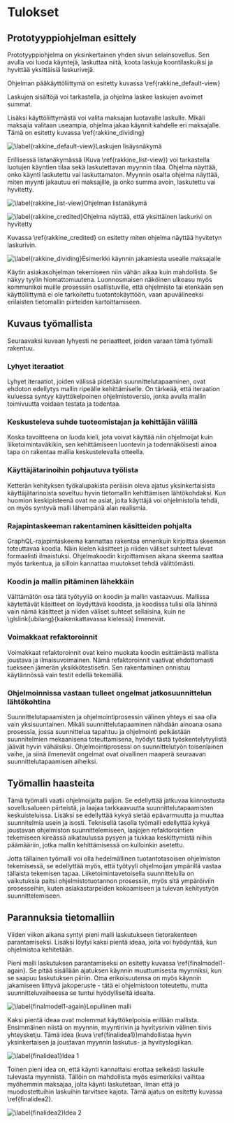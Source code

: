 # Tulokset

## Prototyyppiohjelman esittely

Prototyyppiohjelma on yksinkertainen yhden sivun selainsovellus. Sen avulla voi luoda käyntejä, laskuttaa niitä, koota laskuja koontilaskuiksi ja hyvittää yksittäisiä laskurivejä.

Ohjelman pääkäyttöliittymä on esitetty kuvassa \ref{rakkine_default-view}

Laskujen sisältöjä voi tarkastella, ja ohjelma laskee laskujen avoimet summat.

Lisäksi käyttöliittymästä voi valita maksajan luotavalle laskulle. Mikäli maksajia valitaan useampia, ohjelma jakaa käynnit kahdelle eri maksajalle. Tämä on esitetty kuvassa \ref{rakkine_dividing}


![\label{rakkine_default-view}Laskujen lisäysnäkymä](illustration/screenshots/Laskurakkine.png)

Erillisessä listanäkymässä (Kuva \ref{rakkine_list-view}) voi tarkastella luotujen käyntien tilaa sekä laskutettavan myynnin tilaa. Ohjelma näyttää, onko käynti laskutettu vai laskuttamaton. Myynnin osalta ohjelma näyttää, miten myynti jakautuu eri maksajille, ja onko summa avoin, laskutettu vai hyvitetty.

![\label{rakkine_list-view}Ohjelman listanäkymä](illustration/screenshots/List-view.png)

![\label{rakkine_credited}Ohjelma näyttää, että yksittäinen laskurivi on hyvitetty](illustration/screenshots/credited.png)

Kuvassa \ref{rakkine_credited} on esitetty miten ohjelma näyttää hyvitetyn laskurivin.

![\label{rakkine_dividing}Esimerkki käynnin jakamiesta usealle maksajalle](illustration/screenshots/Dividing.png)

Käytin asiakasohjelman tekemiseen niin vähän aikaa kuin mahdollista. Se näkyy tyylin hiomattomuutena. Luonnosmaisen näköinen ulkoasu myös kommunikoi muille prosessiin osallistuville, että ohjelmisto tai etenkään sen käyttöliittymä ei ole tarkoitettu tuotantokäyttöön, vaan apuvälineeksi erilaisten tietomallin piirteiden kartoittamiseen.

## Kuvaus työmallista

Seuraavaksi kuvaan lyhyesti ne periaatteet, joiden varaan tämä työmalli rakentuu.

### Lyhyet iteraatiot
Lyhyet iteraatiot, joiden välissä pidetään suunnittelutapaaminen, ovat ehdoton edellytys mallin ripeälle kehittämiselle. On tärkeää, että iteraation kuluessa syntyy käyttökelpoinen ohjelmistoversio, jonka avulla mallin toimivuutta voidaan testata ja todentaa.

### Keskusteleva suhde tuoteomistajan ja kehittäjän välillä
Koska tavoitteena on luoda kieli, jota voivat käyttää niin ohjelmoijat kuin liiketoimintaväkikin, sen kehittämiseen luontevin ja todennäköisesti ainoa tapa on rakentaa mallia keskustelevalla otteella.

### Käyttäjätarinoihin pohjautuva työlista
Ketterän kehityksen työkalupakista peräisin oleva ajatus yksinkertaisista käyttäjätarinoista soveltuu hyvin tietomallin kehittämisen lähtökohdaksi. Kun huomion keskipisteenä ovat ne asiat, joita käyttäjä voi ohjelmistolla tehdä, on myös syntyvä malli lähempänä alan realismia.

### Rajapintaskeeman rakentaminen käsitteiden pohjalta
GraphQL-rajapintaskeema kannattaa rakentaa ennenkuin kirjoittaa skeeman toteuttavaa koodia. Näin kielen käsitteet ja niiden väliset suhteet tulevat formaalisti ilmaistuksi. Ohjelmakoodin kirjoittamisen aikana skeema saattaa myös tarkentua, ja silloin kannattaa muutokset tehdä välittömästi.

### Koodin ja mallin pitäminen lähekkäin
Välttämätön osa tätä työtyyliä on koodin ja mallin vastaavuus. Mallissa käytettävät käsitteet on löydyttävä koodista, ja koodissa tulisi olla lähinnä vain nämä käsitteet ja niiden väliset suhteet sellaisina, kuin ne \glslink{ubilang}{kaikenkattavassa kielessä} ilmenevät.

### Voimakkaat refaktoroinnit
Voimakkaat refaktoroinnit ovat keino muokata koodin esittämästä mallista joustava ja ilmaisuvoimainen. Nämä refaktoroinnit vaativat ehdottomasti tuekseen jämerän yksikkötestisetin. Sen rakentaminen onnistuu käytännössä vain testit edellä tekemällä.

### Ohjelmoinnissa vastaan tulleet ongelmat jatkosuunnittelun lähtökohtina
Suunnittelutapaamisten ja ohjelmointiprosessin välinen yhteys ei saa olla vain yksisuuntainen. Mikäli suunnittelutapaaminen nähdään ainoana osana prosessia, jossa suunnittelua tapahtuu ja ohjelmointi pelkästään suunnitelmien mekaanisena toteuttamisena, hyödyt tästä työskentelytyylistä jäävät hyvin vähäisiksi. Ohjelmointiprosessi on suunnittelutyön toisenlainen vaihe, ja siinä ilmenevät ongelmat ovat oivallinen maaperä seuraavan suunnittelutapaamisen aiheiksi.

## Työmallin haasteita
Tämä työmalli vaatii ohjelmoijalta paljon. Se edellyttää jatkuvaa kiinnostusta sovellusalueen piirteistä, ja laajaa tarkkaavuutta suunnittelutapaamisten keskuisteluissa. Lisäksi se edellyttää kykyä sietää epävarmuutta ja muuttaa suunnitelmia usein ja isosti. Teknisellä tasolla työmalli edellyttää kykyä joustavan ohjelmiston suunnittelemiseen, laajojen refaktorointien tekemiseen kireässä aikataulussa pysyen ja tiukkaa keskittymistä niihin päämääriin, jotka mallin kehittämisessä on kulloinkin asetettu.

Jotta tällainen työmalli voi olla hedelmällinen tuotantotasoisen ohjelmiston tekemisessä, se edellyttää myös, että työtyyli ohjelmoijan ympärillä vastaa tällaista tekemisen tapaa. Liiketoimintavetoisella suunnittelulla on vaikutuksia paitsi ohjelmistotuotannon prosessiin, myös sitä ympäröiviin prosesseihin, kuten asiakastarpeiden kokoamiseen ja tulevan kehitystyön suunnittelemiseen.

## Parannuksia tietomalliin
Viiden viikon aikana syntyi pieni malli laskutukseen tietorakenteen parantamiseksi. Lisäksi löytyi kaksi pientä ideaa, joita voi hyödyntää, kun ohjelmistoa kehitetään.

Pieni malli laskutuksen parantamiseksi on esitetty kuvassa \ref{finalmodel1-again}. Se pitää sisällään ajatuksen käynnin muuttumisesta myynniksi, kun se saapuu laskutuksen piiriin. Oma erikoisuutensa on myös käynnin jakamiseen liittyvä jakoperuste - tätä ei ohjelmistoon toteutettu, mutta suunnitteluvaiheessa se tuntui hyödylliseltä idealta.

![\label{finalmodel1-again}Lopullinen malli](illustration/malli4.jpg)

Kaksi pientä ideaa ovat molemmat käyttökelpoisia erillään mallista. Ensimmäinen niistä on myynnin, myyntirivin ja hyvitysrivin välinen tiivis yhteysketju. Tämä idea (kuva \ref{finalidea1})mahdollistaa hyvin yksinkertaisen ja joustavan myynnin laskutus- ja hyvityslogiikan.

![\label{finalidea1}Idea 1](illustration/final-idea-1.jpg)

Toinen pieni idea on, että käynti kannattaisi erottaa selkeästi laskulle tulevasta myynnistä. Tällöin on mahdollista myös esimerkiksi vaihtaa myöhemmin maksajaa, jolta käynti laskutetaan, ilman että jo muodostettuihin laskuihin tarvitsee kajota. Tämä ajatus on esitetty kuvassa \ref{finalidea2}.

![\label{finalidea2}Idea 2](illustration/final-idea-2.jpg)

